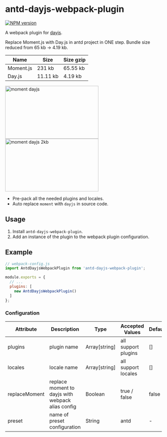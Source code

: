 # antd-dayjs-webpack-plugin

[![NPM version](http://img.shields.io/npm/v/antd-dayjs-webpack-plugin.svg?style=flat-square)](https://www.npmjs.org/package/antd-dayjs-webpack-plugin)

A webpack plugin for [dayjs](https://github.com/iamkun/dayjs). 

Replace Moment.js with Day.js in antd project in ONE step. Bundle size reduced from 65 kb -> 4.19 kb.

|Name |Size|Size gzip|  
|------|---|---|
|Moment.js|231 kb |65.55 kb|
|Day.js|11.11 kb |4.19 kb|

<div>
  <img width="300" height="170" alt="moment dayjs" src="https://user-images.githubusercontent.com/17680888/54087182-73926580-438b-11e9-9899-cd68849f9f8d.png">

  <img width="300" height="170" alt="moment dayjs 2kb" src="https://user-images.githubusercontent.com/17680888/54087181-72613880-438b-11e9-878a-a01ff0fdf7bf.png">
<div>

- Pre-pack all the needed plugins and locales. 
- Auto replace `moment` with `dayjs` in source code.

## Usage

1. Install `antd-dayjs-webpack-plugin`.
1. Add an instance of the plugin to the webpack plugin configuration.


## Example

```js
// webpack-config.js
import AntdDayjsWebpackPlugin from 'antd-dayjs-webpack-plugin';

module.exports = {
  // ...
  plugins: [
    new AntdDayjsWebpackPlugin()
  ]
};
```

### Configuration

| Attribute      | Description          | Type      | Accepted Values       | Default  |
| ----------------- | -------------------------------- | --------------- | ------ | ------ |
| plugins           | plugin name    | Array[string]          |   all support plugins    |    []    |
| locales              | locale name                | Array[string] | all support locales | []  |
| replaceMoment              | replace moment to dayjs with webpack alias config  | Boolean | true / false | false  |
| preset              | name of preset configuration                   | String | antd | -  |
